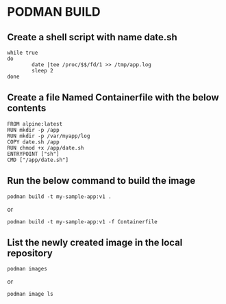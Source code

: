 # PODMAN BUILD

## Create a shell script with name date.sh
```
while true
do
        date |tee /proc/$$/fd/1 >> /tmp/app.log
        sleep 2
done
```
## Create a file Named Containerfile with the below contents
```
FROM alpine:latest
RUN mkdir -p /app
RUN mkdir -p /var/myapp/log
COPY date.sh /app
RUN chmod +x /app/date.sh
ENTRYPOINT ["sh"]
CMD ["/app/date.sh"]
```
## Run the below command to build the image
```
podman build -t my-sample-app:v1 .
```
or
```
podman build -t my-sample-app:v1 -f Containerfile
```
## List the newly created image in the local repository
```
podman images 
```
or
```
podman image ls 
```
